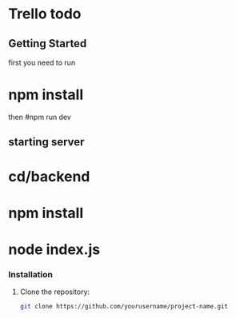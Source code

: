 # Trello todo
## Getting Started
first you need to run
# npm install
then
#npm run dev

## starting server
# cd/backend
# npm install
# node index.js

### Installation

1. Clone the repository:

   ```bash
   git clone https://github.com/yourusername/project-name.git
